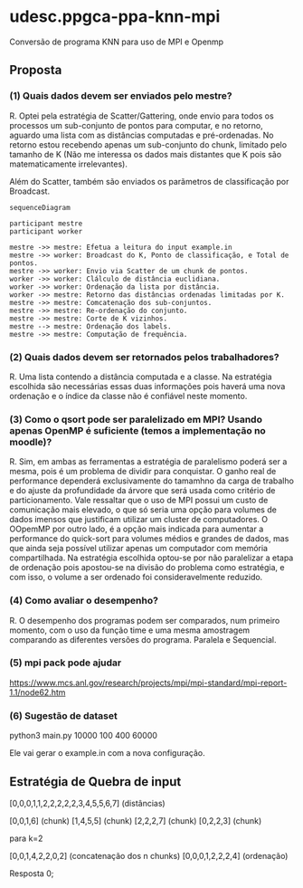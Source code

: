 # udesc.ppgca-ppa-knn-mpi

Conversão de programa KNN para uso de MPI e Openmp

## Proposta

### (1) Quais dados devem ser enviados pelo mestre?
R. Optei pela estratégia de Scatter/Gattering, onde envio para todos os processos um sub-conjunto de pontos para computar, e no retorno, aguardo uma lista com as distâncias computadas e pré-ordenadas. No retorno estou recebendo apenas um sub-conjunto do chunk, limitado pelo tamanho de K (Não me interessa os dados mais distantes que K pois são matematicamente irrelevantes).

Além do Scatter, também são enviados os parãmetros de classificação por Broadcast.

```mermaid
sequenceDiagram

participant mestre
participant worker

mestre ->> mestre: Efetua a leitura do input example.in
mestre ->> worker: Broadcast do K, Ponto de classificação, e Total de pontos.
mestre ->> worker: Envio via Scatter de um chunk de pontos.
worker ->> worker: Clálculo de distância euclidiana.
worker ->> worker: Ordenação da lista por distância.
worker ->> mestre: Retorno das distâncias ordenadas limitadas por K.
mestre ->> mestre: Comcatenação dos sub-conjuntos.
mestre ->> mestre: Re-ordenação do conjunto.
mestre ->> mestre: Corte de K vizinhos.
mestre --> mestre: Ordenação dos labels.
mestre ->> mestre: Computação de frequência.
```

### (2) Quais dados devem ser retornados pelos trabalhadores?
R. Uma lista contendo a distância computada e a classe. Na estratégia escolhida são necessárias essas duas informações pois haverá uma nova ordenação e o índice da classe não é confiável neste momento.

### (3) Como o qsort pode ser paralelizado em MPI? Usando apenas OpenMP é suficiente (temos a implementação no moodle)?
R. Sim, em ambas as ferramentas a estratégia de paralelismo poderá ser a mesma, pois é um problema de dividir para conquistar. O ganho real de performance dependerá exclusivamente do tamamhno da carga de trabalho e do ajuste da profundidade da árvore que será usada como critério de particionamento. Vale ressaltar que o uso de MPI possui um custo de comunicação mais elevado, o que só seria uma opção para volumes de dados imensos que justificam utilizar um cluster de computadores. O OOpemMP por outro lado, é a opção mais indicada para aumentar a performance do quick-sort para volumes médios e grandes de dados, mas que ainda seja possível utilizar apenas um computador com memória compartilhada. Na estratégia escolhida optou-se por não paralelizar a etapa de ordenação pois apostou-se na divisão do problema como estratégia, e com isso, o volume a ser ordenado foi consideravelmente reduzido.

### (4) Como avaliar o desempenho?
R. O desempenho dos programas podem ser comparados, num primeiro momento, com o uso da função time e uma mesma amostragem comparando as diferentes versões do programa. Paralela e Sequencial.

### (5) mpi pack pode ajudar

https://www.mcs.anl.gov/research/projects/mpi/mpi-standard/mpi-report-1.1/node62.htm

### (6) Sugestão de dataset

python3 main.py 10000 100 400 60000

Ele vai gerar o example.in com a nova configuração.

## Estratégia de Quebra de input

[0,0,0,1,1,2,2,2,2,2,3,4,5,5,6,7] (distâncias)

[0,0,1,6] (chunk)
[1,4,5,5] (chunk)
[2,2,2,7] (chunk)
[0,2,2,3] (chunk)

para k=2

[0,0,1,4,2,2,0,2] (concatenação dos n chunks)
[0,0,0,1,2,2,2,4] (ordenação)

Resposta 0;
